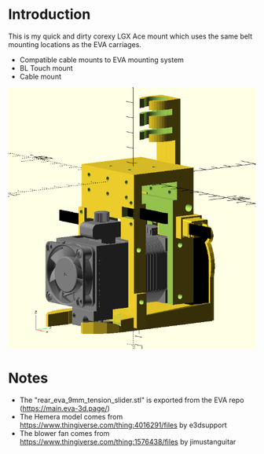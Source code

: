 # Introduction

This is my quick and dirty corexy LGX Ace mount which uses the same belt mounting locations as the EVA carriages. 

 * Compatible cable mounts to EVA mounting system
 * BL Touch mount
 * Cable mount
 

![Front](https://raw.githubusercontent.com/celer/FT5_CoreXY_EVA/main/hemera_mount/images/front.png)

# Notes
 
 * The "rear_eva_9mm_tension_slider.stl" is exported from the EVA repo (https://main.eva-3d.page/)
 * The Hemera model comes from https://www.thingiverse.com/thing:4016291/files by e3dsupport
 * The blower fan comes from https://www.thingiverse.com/thing:1576438/files by jimustanguitar

